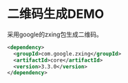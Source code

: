# 二维码生成DEMO

采用google的zxing包生成二维码。

```xml
<dependency>
  <groupId>com.google.zxing</groupId>
  <artifactId>core</artifactId>
  <version>3.3.0</version>
</dependency>
```

